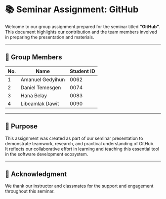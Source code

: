 # 📚 Seminar Assignment: **GitHub**

Welcome to our group assignment prepared for the seminar titled **"GitHub"**.  
This document highlights our contribution and the team members involved in preparing the presentation and materials.

---

## 👥 Group Members

| No. | Name                | Student ID |
|-----|---------------------|------------|
| 1   | Amanuel Gedyihun    | 0062       |
| 2   | Daniel Temesgen     | 0074       |
| 3   | Hana Belay          | 0083       |
| 4   | Libeamlak Dawit     | 0090      |

---

## 🎯 Purpose

This assignment was created as part of our seminar presentation to demonstrate teamwork, research, and practical understanding of GitHub.  
It reflects our collaborative effort in learning and teaching this essential tool in the software development ecosystem.

---

## 🙌 Acknowledgment

We thank our instructor and classmates for the support and engagement throughout this seminar.
